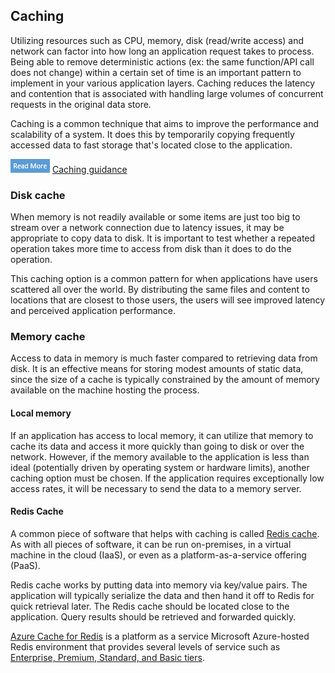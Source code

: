 ## Caching

Utilizing resources such as CPU, memory, disk (read/write access) and network can factor into how long an application request takes to process.  Being able to remove deterministic actions (ex: the same function/API call does not change) within a certain set of time is an important pattern to implement in your various application layers. Caching reduces the latency and contention that is associated with handling large volumes of concurrent requests in the original data store.

Caching is a common technique that aims to improve the performance and scalability of a system. It does this by temporarily copying frequently accessed data to fast storage that's located close to the application.

![Read more icon](media/read-more.png "Read more")  [Caching guidance](https://docs.microsoft.com/azure/architecture/best-practices/caching)

### Disk cache

When memory is not readily available or some items are just too big to stream over a network connection due to latency issues, it may be appropriate to copy data to disk.  It is important to test whether a repeated operation takes more time to access from disk than it does to do the operation.

This caching option is a common pattern for when applications have users scattered all over the world.  By distributing the same files and content to locations that are closest to those users, the users will see improved latency and perceived application performance.

### Memory cache

Access to data in memory is much faster compared to retrieving data from disk. It is an effective means for storing modest amounts of static data, since the size of a cache is typically constrained by the amount of memory available on the machine hosting the process.

#### Local memory

If an application has access to local memory, it can utilize that memory to cache its data and access it more quickly than going to disk or over the network.  However, if the memory available to the application is less than ideal (potentially driven by operating system or hardware limits), another caching option must be chosen. If the application requires exceptionally low access rates, it will be necessary to send the data to a memory server.

#### Redis Cache

A common piece of software that helps with caching is called [Redis cache](https://redis.io/). As with all pieces of software, it can be run on-premises, in a virtual machine in the cloud (IaaS), or even as a platform-as-a-service offering (PaaS).

Redis cache works by putting data into memory via key/value pairs.  The application will typically serialize the data and then hand it off to Redis for quick retrieval later.  The Redis cache should be located close to the application. Query results should be retrieved and forwarded quickly.

[Azure Cache for Redis](https://docs.microsoft.com/azure/azure-cache-for-redis/cache-overview) is a platform as a service Microsoft Azure-hosted Redis environment that provides several levels of service such as [Enterprise, Premium, Standard, and Basic tiers](https://azure.microsoft.com/pricing/details/cache/).
